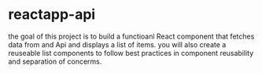# reactapp-api
the goal of this project is to build a functioanl React component that fetches data from and Api and displays a list of items.
you will also create a reuseable list components to follow best practices in component reusability and separation of concerms.
